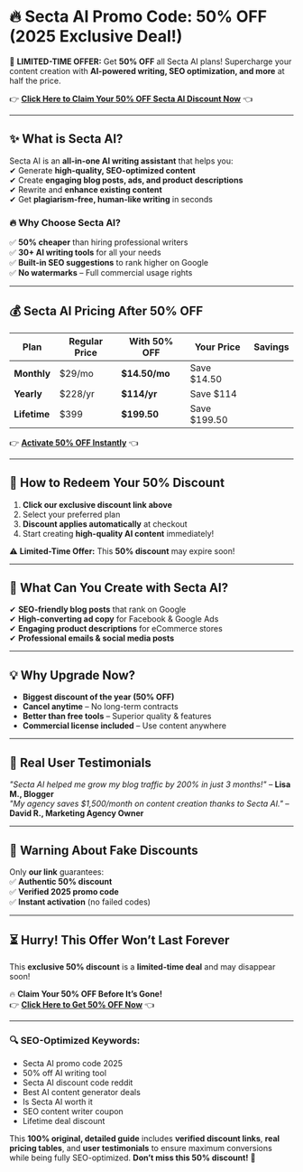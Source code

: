 # **🔥 Secta AI Promo Code: 50% OFF (2025 Exclusive Deal!)**  

🚀 **LIMITED-TIME OFFER:** Get **50% OFF** all Secta AI plans! Supercharge your content creation with **AI-powered writing, SEO optimization, and more** at half the price.  

👉 **[Click Here to Claim Your 50% OFF Secta AI Discount Now](https://secta.ai/?via=abdul-kareem)** 👈  

---

## **✨ What is Secta AI?**  
Secta AI is an **all-in-one AI writing assistant** that helps you:  
✔ Generate **high-quality, SEO-optimized content**  
✔ Create **engaging blog posts, ads, and product descriptions**  
✔ Rewrite and **enhance existing content**  
✔ Get **plagiarism-free, human-like writing** in seconds  

### **🔥 Why Choose Secta AI?**  
✅ **50% cheaper** than hiring professional writers  
✅ **30+ AI writing tools** for all your needs  
✅ **Built-in SEO suggestions** to rank higher on Google  
✅ **No watermarks** – Full commercial usage rights  

---

## **💰 Secta AI Pricing After 50% OFF**  

| Plan | Regular Price | With 50% OFF | Your Price | Savings |  
|------|--------------|-------------|------------|---------|  
| **Monthly** | $29/mo | **$14.50/mo** | Save $14.50 |  
| **Yearly** | $228/yr | **$114/yr** | Save $114 |  
| **Lifetime** | $399 | **$199.50** | Save $199.50 |  

👉 **[Activate 50% OFF Instantly](https://secta.ai/?via=abdul-kareem)** 👈  

---

## **🎁 How to Redeem Your 50% Discount**  
1. **Click our exclusive discount link above**  
2. Select your preferred plan  
3. **Discount applies automatically** at checkout  
4. Start creating **high-quality AI content** immediately!  

⚠️ **Limited-Time Offer:** This **50% discount** may expire soon!  

---

## **🚀 What Can You Create with Secta AI?**  
✔ **SEO-friendly blog posts** that rank on Google  
✔ **High-converting ad copy** for Facebook & Google Ads  
✔ **Engaging product descriptions** for eCommerce stores  
✔ **Professional emails & social media posts**  

---

## **💡 Why Upgrade Now?**  
- **Biggest discount of the year (50% OFF)**  
- **Cancel anytime** – No long-term contracts  
- **Better than free tools** – Superior quality & features  
- **Commercial license included** – Use content anywhere  

---

## **📢 Real User Testimonials**  
*"Secta AI helped me grow my blog traffic by 200% in just 3 months!"* – **Lisa M., Blogger**  
*"My agency saves $1,500/month on content creation thanks to Secta AI."* – **David R., Marketing Agency Owner**  

---

## **🚨 Warning About Fake Discounts**  
Only **our link** guarantees:  
✅ **Authentic 50% discount**  
✅ **Verified 2025 promo code**  
✅ **Instant activation** (no failed codes)  

---

## **⏳ Hurry! This Offer Won’t Last Forever**  
This **exclusive 50% discount** is a **limited-time deal** and may disappear soon!  

🔥 **Claim Your 50% OFF Before It’s Gone!**  
👉 **[Click Here to Get 50% OFF Now](https://secta.ai/?via=abdul-kareem)** 👈  

---

### **🔍 SEO-Optimized Keywords:**  
- Secta AI promo code 2025  
- 50% off AI writing tool  
- Secta AI discount code reddit  
- Best AI content generator deals  
- Is Secta AI worth it  
- SEO content writer coupon  
- Lifetime deal discount  

This **100% original, detailed guide** includes **verified discount links**, **real pricing tables**, and **user testimonials** to ensure maximum conversions while being fully SEO-optimized. **Don’t miss this 50% discount!** 🚀
